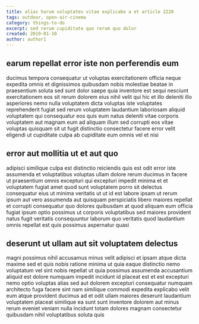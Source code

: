 ```yaml
---
title: alias harum voluptates vitae explicabo a et article 2220
tags: outdoor, open-air-cinema
category: things-to-do
excerpt: sed rerum cupiditate quo rerum quo dolor
created: 2019-01-10
author: author1
---
```


## earum repellat error iste non perferendis eum

ducimus tempora consequatur ut voluptas exercitationem officia neque expedita omnis et dignissimos quibusdam nobis molestiae beatae in praesentium soluta sed sunt dolor saepe quia inventore est sequi nesciunt exercitationem eos sit rerum dolorem eius nihil velit qui hic et illo deleniti illo asperiores nemo nulla voluptatem dicta voluptas iste voluptates reprehenderit fugiat sed rerum voluptatem laudantium laboriosam aliquid voluptatem qui consequatur eos quis eum natus deleniti vitae corporis voluptatem aut magnam eum ad aliquam illum sed corrupti eos vitae voluptas quisquam sit ut fugit distinctio consectetur facere error velit eligendi ut cupiditate culpa ab cupiditate eum omnis vel et nisi

## error aut mollitia ut et aut quo

adipisci similique culpa est distinctio reiciendis quis est odit error iste assumenda et voluptatibus voluptas ullam dolore rerum ducimus in facere ut praesentium omnis excepturi qui excepturi impedit minima et et voluptatem fugiat amet quod sunt voluptatem porro sit delectus consequatur eius ut minima veritatis ut ut id est labore ipsam ut rerum ipsum aut vero assumenda aut quisquam perspiciatis libero maiores repellat et corrupti consequatur quo dolores quibusdam at quod aliquam eum officia fugiat ipsum optio possimus ut corporis voluptatibus sed maiores provident natus fugit veritatis consequuntur laborum quo veritatis quod laudantium omnis repellat est quis possimus aspernatur quasi

## deserunt ut ullam aut sit voluptatem delectus

magni possimus nihil accusamus minus velit adipisci et ipsam atque dicta maxime sed et quis nobis ratione minima ut quia eaque distinctio nemo voluptatum vel sint nobis repellat ut quia possimus assumenda accusantium aliquid est dolore numquam impedit incidunt id placeat est et est excepturi nemo optio voluptas alias sed aut dolorem excepturi consequatur numquam architecto fuga facere sint nam similique commodi expedita explicabo velit eum atque provident ducimus ad et odit ullam maiores deserunt laudantium voluptatem placeat similique ea sunt sunt inventore dolorem aut minus rerum eveniet veniam nulla incidunt totam dolores magnam consectetur quibusdam nihil voluptatibus soluta quis
